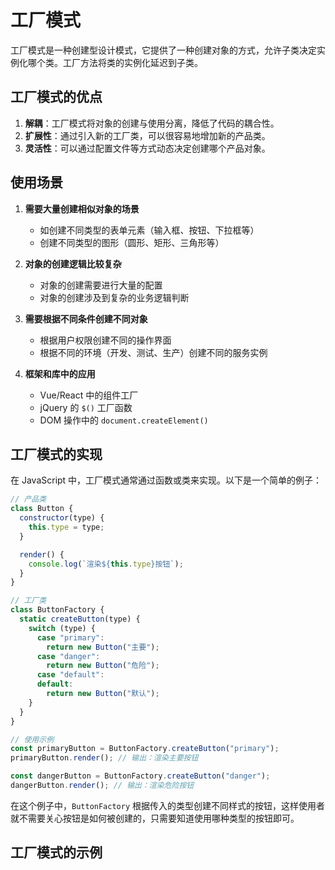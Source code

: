 # 工厂模式

工厂模式是一种创建型设计模式，它提供了一种创建对象的方式，允许子类决定实例化哪个类。工厂方法将类的实例化延迟到子类。

## 工厂模式的优点

1. **解耦**：工厂模式将对象的创建与使用分离，降低了代码的耦合性。
2. **扩展性**：通过引入新的工厂类，可以很容易地增加新的产品类。
3. **灵活性**：可以通过配置文件等方式动态决定创建哪个产品对象。

## 使用场景

1. **需要大量创建相似对象的场景**

   - 如创建不同类型的表单元素（输入框、按钮、下拉框等）
   - 创建不同类型的图形（圆形、矩形、三角形等）

2. **对象的创建逻辑比较复杂**

   - 对象的创建需要进行大量的配置
   - 对象的创建涉及到复杂的业务逻辑判断

3. **需要根据不同条件创建不同对象**

   - 根据用户权限创建不同的操作界面
   - 根据不同的环境（开发、测试、生产）创建不同的服务实例

4. **框架和库中的应用**
   - Vue/React 中的组件工厂
   - jQuery 的 `$()` 工厂函数
   - DOM 操作中的 `document.createElement()`

## 工厂模式的实现

在 JavaScript 中，工厂模式通常通过函数或类来实现。以下是一个简单的例子：

```javascript
// 产品类
class Button {
  constructor(type) {
    this.type = type;
  }

  render() {
    console.log(`渲染${this.type}按钮`);
  }
}

// 工厂类
class ButtonFactory {
  static createButton(type) {
    switch (type) {
      case "primary":
        return new Button("主要");
      case "danger":
        return new Button("危险");
      case "default":
      default:
        return new Button("默认");
    }
  }
}

// 使用示例
const primaryButton = ButtonFactory.createButton("primary");
primaryButton.render(); // 输出：渲染主要按钮

const dangerButton = ButtonFactory.createButton("danger");
dangerButton.render(); // 输出：渲染危险按钮
```

在这个例子中，`ButtonFactory` 根据传入的类型创建不同样式的按钮，这样使用者就不需要关心按钮是如何被创建的，只需要知道使用哪种类型的按钮即可。

## 工厂模式的示例

<script setup>
  import FactoryPattern from "./code/factory-pattern.vue";
</script>

<FactoryPattern />
